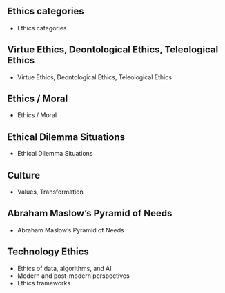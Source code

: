 
## Ethics categories

- Ethics categories

## Virtue Ethics, Deontological Ethics, Teleological Ethics

- Virtue Ethics, Deontological Ethics, Teleological Ethics

## Ethics / Moral

- Ethics / Moral

## Ethical Dilemma Situations

- Ethical Dilemma Situations

## Culture

- Values, Transformation

## Abraham Maslow’s Pyramid of Needs

- Abraham Maslow’s Pyramid of Needs

## Technology Ethics

- Ethics of data, algorithms, and AI
- Modern and post-modern perspectives
- Ethics frameworks
